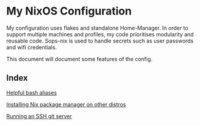 # My NixOS Configuration
My configuration uses flakes and standalone Home-Manager. In order to support multiple machines and profiles, my code prioritises modularity and reusable code. Sops-nix is used to handle secrets such as user passwords and wifi credentials.

This document will document some features of the config.

## Index
[Helpful bash aliases](Documentation/bash_aliases.md)

[Installing Nix package manager on other distros](Documentation/installing_nix_pm.md)

[Running an SSH git server](Documentation/git_server.md)